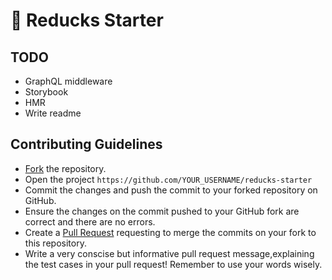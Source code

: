 # 🦆 Reducks Starter

## TODO

- GraphQL middleware
- Storybook
- HMR
- Write readme

## Contributing Guidelines
* [Fork](https://help.github.com/articles/fork-a-repo/) the repository.
* Open the project ```https://github.com/YOUR_USERNAME/reducks-starter```
* Commit the changes and push the commit to your forked repository on GitHub.
* Ensure the changes on the commit pushed to your GitHub fork are correct and there are no errors.
* Create a [Pull Request](https://help.github.com/articles/creating-a-pull-request/) requesting to merge the commits on your fork to this repository.
* Write a very conscise but informative pull request message,explaining the test cases in your pull request! Remember to use your words wisely.
